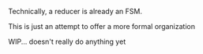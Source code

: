 Technically, a reducer is already an FSM.

This is just an attempt to offer a more formal organization

WIP... doesn't really do anything yet
